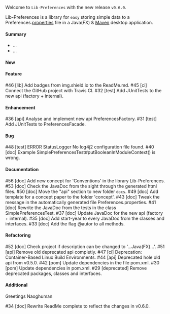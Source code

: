 Welcome to `Lib-Preferences` with the new release `v0.6.0`.

Lib-Preferences is a library for `easy` storing simple data to a 
Preferences.[properties] file in a Java(FX) &amp; [Maven] desktop application.



#### Summary
* ...
* ...



#### New



#### Feature
#46 [lib] Add badges from img.shield.io to the ReadMe.md.
#45 [ci] Connect the GitHub project with Travis CI.
#32 [test] Add JUnitTests to the new api (factory + internal).



#### Enhancement
#36 [api] Analyse and implement new api PreferencesFactory.
#31 [test] Add JUnitTests to PreferencesFacade.



#### Bug
#48 [test] ERROR StatusLogger No log4j2 configuration file found.
#40 [doc] Example SimplePreferencesTest#putBooleanInModuleContext() is wrong.



#### Documentation
#56 [doc] Add new concept for 'Conventions' in the library Lib-Preferences.
#53 [doc] Check the JavaDoc from the sight through the generated html files.
#50 [doc] Move the "api" section to new folder `docs`.
#49 [doc] Add template for a concept paper to the folder 'concept'.
#43 [doc] Tweak the message in the automatically generated file Preferences.properties.
#41 [doc] Rewrite the JavaDoc from the tests in the class SimplePreferencesTest.
#37 [doc] Update JavaDoc for the new api (factory + internal).
#35 [doc] Add start-year to every JavaDoc from the classes and interfaces.
#33 [doc] Add the flag @autor to all methods.



#### Refactoring
#52 [doc] Check project if description can be changed to '...Java(FX)...'.
#51 [api] Remove old deprecated api completly.
#47 [ci] Deprecation: Container-Based Linux Build Environments.
#44 [api] Deprecated hole old api from v0.5.0.
#42 [pom] Update dependencies in the file pom.xml.
#30 [pom] Update dependencies in pom.xml.
#29 [deprecated] Remove deprecated packages, classes and interfaces.



#### Additional



Greetings
Naoghuman



[//]: # (Issues which will be integrated in this release)
#34 [doc] Rewrite ReadMe complete to reflect the changes in v0.6.0.



[//]: # (Links)
[Maven]:http://maven.apache.org/
[properties]:http://en.wikipedia.org/wiki/.properties

